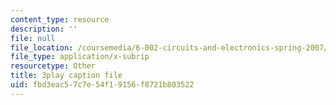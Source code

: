 ```yaml
---
content_type: resource
description: ''
file: null
file_location: /coursemedia/6-002-circuits-and-electronics-spring-2007/fbd3eac57c7e54f19156f8721b803522_bEJ0-8pANA4.vtt
file_type: application/x-subrip
resourcetype: Other
title: 3play caption file
uid: fbd3eac5-7c7e-54f1-9156-f8721b803522
---
```


